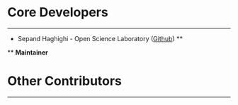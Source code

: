 # Core Developers
----------
- Sepand Haghighi - Open Science Laboratory ([Github](https://github.com/sepandhaghighi)) **

** **Maintainer**

# Other Contributors
----------

